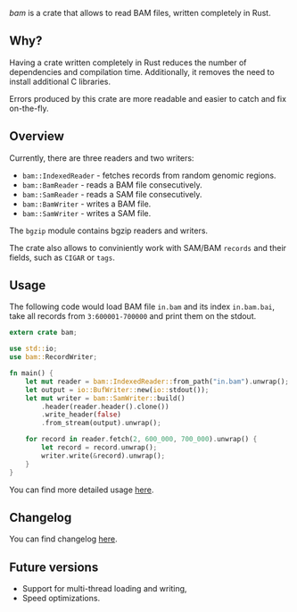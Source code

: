 *bam* is a crate that allows to read BAM files, written completely in Rust.

## Why?

Having a crate written completely in Rust reduces the number of dependencies and compilation time.
Additionally, it removes the need to install additional C libraries.

Errors produced by this crate are more readable and easier to catch and fix on-the-fly.

## Overview

Currently, there are three readers and two writers:
* `bam::IndexedReader` - fetches records from
random genomic regions.
* `bam::BamReader` - reads a BAM file consecutively.
* `bam::SamReader` - reads a SAM file consecutively.
* `bam::BamWriter` - writes a BAM file.
* `bam::SamWriter` - writes a SAM file.

The `bgzip` module contains bgzip readers and writers.

The crate also allows to conviniently work with SAM/BAM `records`
and their fields, such as `CIGAR` or `tags`.

## Usage

The following code would load BAM file `in.bam` and its index `in.bam.bai`, take all records
from `3:600001-700000` and print them on the stdout.

```rust
extern crate bam;

use std::io;
use bam::RecordWriter;

fn main() {
    let mut reader = bam::IndexedReader::from_path("in.bam").unwrap();
    let output = io::BufWriter::new(io::stdout());
    let mut writer = bam::SamWriter::build()
        .header(reader.header().clone())
        .write_header(false)
        .from_stream(output).unwrap();

    for record in reader.fetch(2, 600_000, 700_000).unwrap() {
        let record = record.unwrap();
        writer.write(&record).unwrap();
    }
}
```

You can find more detailed usage [here](https://docs.rs/bam).

## Changelog
You can find changelog [here](https://gitlab.com/tprodanov/bam/-/releases).

## Future versions
* Support for multi-thread loading and writing,
* Speed optimizations.

